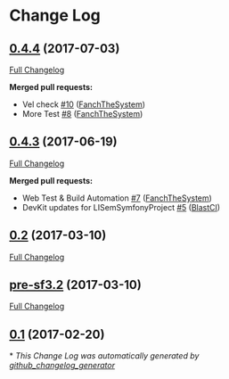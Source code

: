 # Change Log

## [0.4.4](https://github.com/libre-informatique/LISemSymfonyProject/tree/0.4.4) (2017-07-03)
[Full Changelog](https://github.com/libre-informatique/LISemSymfonyProject/compare/0.4.3...0.4.4)

**Merged pull requests:**

- Vel check [\#10](https://github.com/libre-informatique/LISemSymfonyProject/pull/10) ([FanchTheSystem](https://github.com/FanchTheSystem))
- More Test [\#8](https://github.com/libre-informatique/LISemSymfonyProject/pull/8) ([FanchTheSystem](https://github.com/FanchTheSystem))

## [0.4.3](https://github.com/libre-informatique/LISemSymfonyProject/tree/0.4.3) (2017-06-19)
[Full Changelog](https://github.com/libre-informatique/LISemSymfonyProject/compare/0.2...0.4.3)

**Merged pull requests:**

- Web Test & Build Automation [\#7](https://github.com/libre-informatique/LISemSymfonyProject/pull/7) ([FanchTheSystem](https://github.com/FanchTheSystem))
- DevKit updates for LISemSymfonyProject [\#5](https://github.com/libre-informatique/LISemSymfonyProject/pull/5) ([BlastCI](https://github.com/BlastCI))

## [0.2](https://github.com/libre-informatique/LISemSymfonyProject/tree/0.2) (2017-03-10)
[Full Changelog](https://github.com/libre-informatique/LISemSymfonyProject/compare/pre-sf3.2...0.2)

## [pre-sf3.2](https://github.com/libre-informatique/LISemSymfonyProject/tree/pre-sf3.2) (2017-03-10)
[Full Changelog](https://github.com/libre-informatique/LISemSymfonyProject/compare/0.1...pre-sf3.2)

## [0.1](https://github.com/libre-informatique/LISemSymfonyProject/tree/0.1) (2017-02-20)


\* *This Change Log was automatically generated by [github_changelog_generator](https://github.com/skywinder/Github-Changelog-Generator)*